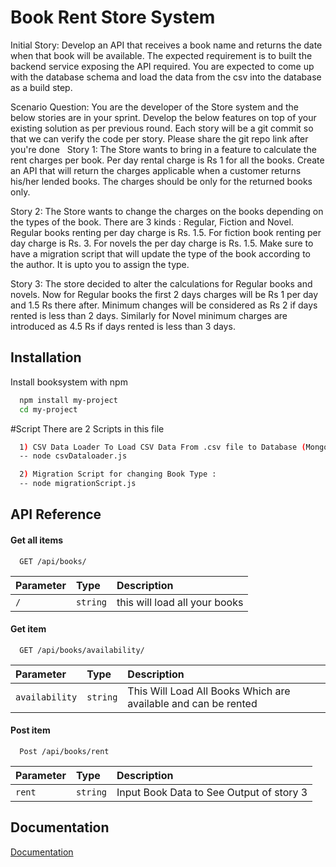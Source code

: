 
# Book Rent Store System

Initial Story: Develop an API that receives a book name and returns the date when that book will be available.
The expected requirement is to built the backend service exposing the API required. You are expected to come up with the database schema and load the data from the csv into the database as a build step.

Scenario Question:
You are the developer of the Store system and the below stories are in your sprint. Develop the below features on top of your existing solution as per previous round. Each story will be a git commit so that we can verify the code per story. Please share the git repo link after you're done
 
Story 1: The Store wants to bring in a feature to calculate the rent charges per book. Per day rental charge is Rs 1 for all the books.
Create an API that will return the charges applicable when a customer returns his/her lended books. The charges should be only for the returned books only.

Story 2: The Store wants to change the charges on the books depending on the types of the book. There are 3 kinds : Regular, Fiction and Novel. Regular books renting per day charge is Rs. 1.5. For fiction book renting per day charge is Rs. 3. For novels the per day charge is Rs. 1.5.
Make sure to have a migration script that will update the type of the book according to the author. It is upto you to assign the type.

Story 3: The store decided to alter the calculations for Regular books and novels. Now for Regular books the first 2 days charges will be Rs 1 per day and 1.5 Rs there after. Minimum changes will be considered as Rs 2 if days rented is less than 2 days. Similarly for Novel minimum charges are introduced as 4.5 Rs if days rented is less than 3 days.





## Installation

Install booksystem  with npm

```bash
  npm install my-project
  cd my-project
```
    
#Script 
There are 2 Scripts in this file 
```bash
  1) CSV Data Loader To Load CSV Data From .csv file to Database (Mongodb)
  -- node csvDataloader.js

  2) Migration Script for changing Book Type :
  -- node migrationScript.js
```

## API Reference

#### Get all items

```http
  GET /api/books/
```

| Parameter | Type     | Description                |
| :-------- | :------- | :------------------------- |
| `/` | `string` | this will load all your books |

#### Get item

```http
  GET /api/books/availability/
```

| Parameter | Type     | Description                       |
| :-------- | :------- | :-------------------------------- |
| `availability`      | `string` | This Will Load All Books Which are available and can be rented |

#### Post item

```http
  Post /api/books/rent
```

| Parameter | Type     | Description                       |
| :-------- | :------- | :-------------------------------- |
| `rent`      | `string` | Input Book Data to See Output of story 3 |



## Documentation

[Documentation](https://linktodocumentation)
